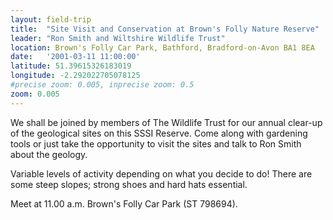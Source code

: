 ```yaml
---
layout: field-trip
title:  "Site Visit and Conservation at Brown's Folly Nature Reserve"
leader: "Ron Smith and Wiltshire Wildlife Trust"
location: Brown's Folly Car Park, Bathford, Bradford-on-Avon BA1 8EA
date:   '2001-03-11 11:00:00'
latitude: 51.39615326183019
longitude: -2.292022705078125
#precise zoom: 0.005, inprecise zoom: 0.5
zoom: 0.005
---
```

We shall be joined by members of The Wildlife Trust for our annual clear-up of the geological sites on this SSSI Reserve. Come along with gardening tools or just take the opportunity to visit the sites and talk to Ron Smith about the geology.

Variable levels of activity depending on what you decide to do! There are some steep slopes; strong shoes and hard hats essential.

Meet at 11.00 a.m. Brown's Folly Car Park (ST 798694).
